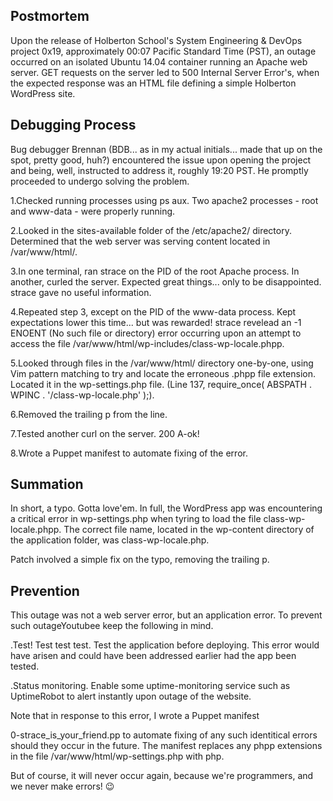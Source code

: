 ## Postmortem
Upon the release of Holberton School's System Engineering & DevOps project 0x19, approximately 00:07 Pacific Standard Time (PST), an outage occurred on an isolated Ubuntu 14.04 container running an Apache web server. GET requests on the server led to 500 Internal Server Error's, when the expected response was an HTML file defining a simple Holberton WordPress site.

## Debugging Process
Bug debugger Brennan (BDB... as in my actual initials... made that up on the spot, pretty good, huh?) encountered the issue upon opening the project and being, well, instructed to address it, roughly 19:20 PST. He promptly proceeded to undergo solving the problem.

1.Checked running processes using ps aux. Two apache2 processes - root and www-data - were properly running.

2.Looked in the sites-available folder of the /etc/apache2/ directory. Determined that the web server was serving content located in /var/www/html/.

3.In one terminal, ran strace on the PID of the root Apache process. In another, curled the server. Expected great things... only to be disappointed. strace gave no useful information.

4.Repeated step 3, except on the PID of the www-data process. Kept expectations lower this time... but was rewarded! strace revelead an -1 ENOENT (No such file or directory) error occurring upon an attempt to access the file /var/www/html/wp-includes/class-wp-locale.phpp.

5.Looked through files in the /var/www/html/ directory one-by-one, using Vim pattern matching to try and locate the erroneous .phpp file extension. Located it in the wp-settings.php file. (Line 137, require_once( ABSPATH . WPINC . '/class-wp-locale.php' );).

6.Removed the trailing p from the line.

7.Tested another curl on the server. 200 A-ok!

8.Wrote a Puppet manifest to automate fixing of the error.

## Summation
In short, a typo. Gotta love'em. In full, the WordPress app was encountering a critical error in wp-settings.php when tyring to load the file class-wp-locale.phpp. The correct file name, located in the wp-content directory of the application folder, was class-wp-locale.php.

Patch involved a simple fix on the typo, removing the trailing p.
## Prevention
This outage was not a web server error, but an application error. To prevent such outageYoutubee keep the following in mind.

.Test! Test test test. Test the application before deploying. This error would have arisen and could have been addressed earlier had the app been tested.

.Status monitoring. Enable some uptime-monitoring service such as UptimeRobot to alert instantly upon outage of the website.

Note that in response to this error, I wrote a Puppet manifest

0-strace_is_your_friend.pp to automate fixing of any such identitical errors should they occur in the future. The manifest replaces any phpp extensions in the file /var/www/html/wp-settings.php with php.

But of course, it will never occur again, because we're programmers, and we never make errors! 😉
